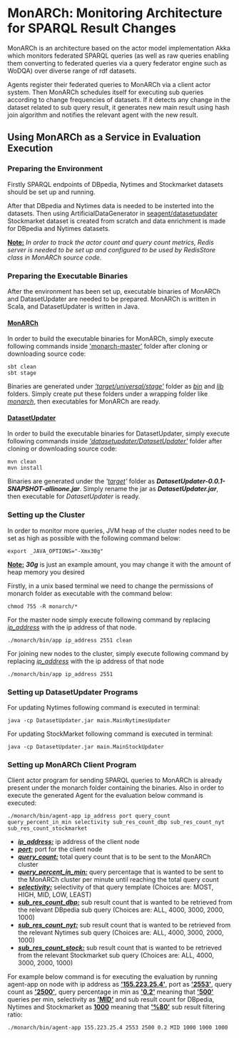 # MonARCh: Monitoring Architecture for SPARQL Result Changes

MonARCh is an architecture based on the actor model implementation Akka which monitors federated SPARQL queries (as well as raw queries enabling them 
converting to federated queries via a query federator engine such as WoDQA) over diverse range of rdf datasets.

Agents register their federated queries to MonARCh via a client actor system. Then MonARCh schedules itself for executing sub queries according to change 
frequencies of datasets. If it detects any change in the dataset related to sub query result, it generates new main result using hash join algorithm
and notifies the relevant agent with the new result.

## Using MonARCh as a Service in Evaluation Execution

### Preparing the Environment

Firstly SPARQL endpoints of DBpedia, Nytimes and Stockmarket datasets should be set up and running.

After that DBpedia and Nytimes data is needed to be insterted into the datasets. Then using ArtificialDataGenerator in [seagent/datasetupdater](https://github.com/seagent/datasetupdater) Stockmarket dataset is created from scratch and data enrichment is made for DBpedia and Nytimes datasets.

**<ins>Note:</ins>** *In order to track the actor count and query count metrics, Redis server is needed to be set up and configured to be used by RedisStore class in MonARCh source code.*

### Preparing the Executable Binaries

After the environment has been set up, executable binaries of MonARCh and DatasetUpdater are needed to be prepared. MonARCh is written in Scala, and DatasetUpdater is written in Java.

#### <ins>MonARCh</ins>

In order to build the executable binaries for MonARCh, simply execute following commands inside <ins>'monarch-master'</ins> folder after cloning or downloading source code:

```console
sbt clean
sbt stage
```
Binaries are generated under *<ins>'target/universal/stage'</ins>* folder as *<ins>bin</ins>* and *<ins>lib</ins>* folders. Simply create  put these folders under a wrapping folder like *<ins>monarch</ins>*, then executables for MonARCh are ready.

#### <ins>DatasetUpdater</ins>

In order to build the executable binaries for DatasetUpdater, simply execute following commands inside *<ins>'datasetupdater/DatasetUpdater'<ins>* folder after cloning or downloading source code:

```console
mvn clean
mvn install
```
Binaries are generated under the *'<ins>target</ins>'* folder as ***DatasetUpdater-0.0.1-SNAPSHOT-allinone.jar***. Simply rename the jar as ***DatasetUpdater.jar***, then executable for *DatasetUpdater* is ready.

### Setting up the Cluster

In order to monitor more queries, JVM heap of the cluster nodes need to be set as high as possible with the following command below:

```console
export _JAVA_OPTIONS="-Xmx30g"
```
  **<ins>Note:</ins>** ***30g*** is just an example amount, you may change it with the amount of heap memory you desired


Firstly, in a unix based terminal we need to change the permissions of monarch folder as executable with the command below:

```console
chmod 755 -R monarch/*
```

For the master node simply execute following command by replacing *<ins>ip_address</ins>* with the ip address of that node.

```console
./monarch/bin/app ip_address 2551 clean
```
For joining new nodes to the cluster, simply execute following command by replacing *<ins>ip_address</ins>* with the ip address of that node

```console
./monarch/bin/app ip_address 2551
```

### Setting up DatasetUpdater Programs

For updating Nytimes following command is executed in terminal:

```console
java -cp DatasetUpdater.jar main.MainNytimesUpdater
```

For updating StockMarket following command is executed in terminal:
```console
java -cp DatasetUpdater.jar main.MainStockUpdater
```
### Setting up MonARCh Client Program

Client actor program for sending SPARQL queries to MonARCh is already present under the monarch folder containing the binaries. Also in order to execute the generated Agent for the evaluation below command is executed:

```console
./monarch/bin/agent-app ip_address port query_count query_percent_in_min selectivity sub_res_count_dbp sub_res_count_nyt sub_res_count_stockmarket
```

* ***<ins>ip_address:</ins>*** ip address of the client node
* ***<ins>port:</ins>*** port for the client node
* ***<ins>query_count:</ins>*** total query count that is to be sent to the MonARCh cluster
* ***<ins>query_percent_in_min:</ins>*** query percentage that is wanted to be sent to the MonARCh cluster per minute until reaching the total query count
* ***<ins>selectivity:</ins>*** selectivity of that query template (Choices are: MOST, HIGH, MID, LOW, LEAST)
* ***<ins>sub_res_count_dbp:</ins>*** sub result count that is wanted to be retrieved from the relevant DBpedia sub query (Choices are: ALL, 4000, 3000, 2000, 1000)
* ***<ins>sub_res_count_nyt:</ins>*** sub result count that is wanted to be retrieved from the relevant Nytimes sub query (Choices are: ALL, 4000, 3000, 2000, 1000)
* ***<ins>sub_res_count_stock:</ins>*** sub result count that is wanted to be retrieved from the relevant Stockmarket sub query (Choices are: ALL, 4000, 3000, 2000, 1000)

For example below command is for executing the evaluation by running agent-app on node with ip address as **<ins>'155.223.25.4'</ins>**, port as **<ins>'2553'</ins>**, query count as **<ins>'2500'</ins>**, query percentage in min as **<ins>'0.2'</ins>** meaning that **<ins>'500'</ins>** queries per min, selectivity as **<ins>'MID'</ins>** and sub result count for DBpedia, Nytimes and Stockmarket as **<ins>1000</ins>** meaning that **<ins>'%80'</ins>** sub result filtering ratio:

```console
./monarch/bin/agent-app 155.223.25.4 2553 2500 0.2 MID 1000 1000 1000
```
